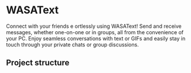# WASAText

Connect with your friends e ortlessly using WASAText! 
Send and receive messages, whether one-on-one or in groups, all from the convenience of your PC. Enjoy seamless conversations with text or GIFs and easily stay in touch through your private chats or group discussions.

## Project structure

